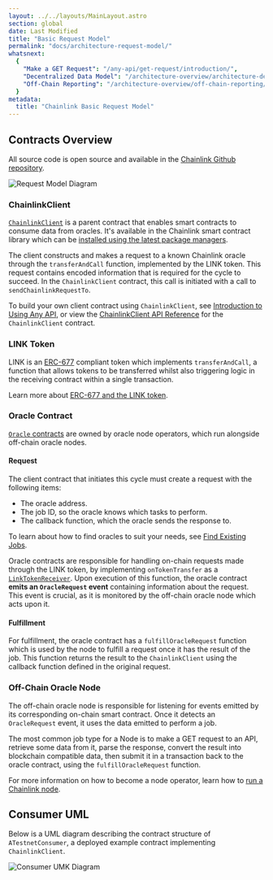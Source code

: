 ```yaml
---
layout: ../../layouts/MainLayout.astro
section: global
date: Last Modified
title: "Basic Request Model"
permalink: "docs/architecture-request-model/"
whatsnext:
  {
    "Make a GET Request": "/any-api/get-request/introduction/",
    "Decentralized Data Model": "/architecture-overview/architecture-decentralized-model/",
    "Off-Chain Reporting": "/architecture-overview/off-chain-reporting/",
  }
metadata:
  title: "Chainlink Basic Request Model"
---
```


## Contracts Overview

All source code is open source and available in the [Chainlink Github repository](https://github.com/smartcontractkit/chainlink).

![Request Model Diagram](/files/881ade6-Simple_Architecture_Diagram_1_V1.png)

### ChainlinkClient

[`ChainlinkClient`](https://github.com/smartcontractkit/chainlink/blob/master/contracts/src/v0.8/ChainlinkClient.sol) is a parent contract that enables smart contracts to consume data from oracles. It's available in the Chainlink smart contract library which can be [installed using the latest package managers](/resources/create-a-chainlinked-project/).

The client constructs and makes a request to a known Chainlink oracle through the `transferAndCall` function, implemented by the LINK token. This request contains encoded information that is required for the cycle to succeed. In the `ChainlinkClient` contract, this call is initiated with a call to `sendChainlinkRequestTo`.

To build your own client contract using `ChainlinkClient`, see [Introduction to Using Any API](/any-api/introduction/), or view the [ChainlinkClient API Reference](/any-api/api-reference/) for the `ChainlinkClient` contract.

### LINK Token

LINK is an [ERC-677](https://github.com/ethereum/EIPs/issues/677) compliant token which implements `transferAndCall`, a function that allows tokens to be transferred whilst also triggering logic in the receiving contract within a single transaction.

Learn more about [ERC-677 and the LINK token](/resources/link-token-contracts/).

### Oracle Contract

[`Oracle` contracts](https://github.com/smartcontractkit/chainlink/blob/master/contracts/src/v0.6/Oracle.sol) are owned by oracle node operators, which run alongside off-chain oracle nodes.

#### Request

The client contract that initiates this cycle must create a request with the following items:

- The oracle address.
- The job ID, so the oracle knows which tasks to perform.
- The callback function, which the oracle sends the response to.

To learn about how to find oracles to suit your needs, see [Find Existing Jobs](/any-api/find-oracle/).

Oracle contracts are responsible for handling on-chain requests made through the LINK token, by implementing `onTokenTransfer` as a <a href="https://github.com/smartcontractkit/chainlink/blob/master/contracts/src/v0.6/LinkTokenReceiver.sol">`LinkTokenReceiver`</a>. Upon execution of this function, the oracle contract **emits an `OracleRequest` event** containing information about the request. This event is crucial, as it is monitored by the off-chain oracle node which acts upon it.

#### Fulfillment

For fulfillment, the oracle contract has a `fulfillOracleRequest` function which is used by the node to fulfill a request once it has the result of the job. This function returns the result to the `ChainlinkClient` using the callback function defined in the original request.

### Off-Chain Oracle Node

The off-chain oracle node is responsible for listening for events emitted by its corresponding on-chain smart contract. Once it detects an `OracleRequest` event, it uses the data emitted to perform a job.

The most common job type for a Node is to make a GET request to an API, retrieve some data from it, parse the response, convert the result into blockchain compatible data, then submit it in a transaction back to the oracle contract, using the `fulfillOracleRequest` function.

For more information on how to become a node operator, learn how to [run a Chainlink node](/chainlink-nodes/v1/running-a-chainlink-node/).

## Consumer UML

Below is a UML diagram describing the contract structure of `ATestnetConsumer`, a deployed example contract implementing `ChainlinkClient`.

![Consumer UMK Diagram](/files/8ac3fc1-69a048b-Consumer_UML.svg)

